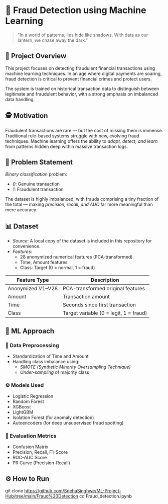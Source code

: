 # 💸 Fraud Detection using Machine Learning

> "In a world of patterns, lies hide like shadows. With data as our lantern, we chase away the dark."

## 📌 Project Overview

This project focuses on detecting fraudulent financial transactions using machine learning techniques. In an age where digital payments are soaring, fraud detection is critical to prevent financial crimes and protect users.

The system is trained on historical transaction data to distinguish between legitimate and fraudulent behavior, with a strong emphasis on imbalanced data handling.

## 🕵 Motivation

Fraudulent transactions are rare — but the cost of missing them is immense. Traditional rule-based systems struggle with new, evolving fraud techniques. Machine learning offers the ability to *adapt, detect, and learn* from patterns hidden deep within massive transaction logs.

## 🧠 Problem Statement

*Binary classification* problem:
- *0*: Genuine transaction  
- *1*: Fraudulent transaction  

The dataset is highly imbalanced, with frauds comprising a tiny fraction of the total — making *precision, recall, and AUC* far more meaningful than mere accuracy.

## 📊 Dataset

- *Source*: A local copy of the dataset is included in this repository for convenience.
- *Features*:
  - 28 anonymized numerical features (PCA-transformed)
  - Time, Amount features
  - Class: Target (0 = normal, 1 = fraud)

| Feature Type       | Description                             |
|--------------------|-----------------------------------------|
| Anonymized V1–V28  | PCA-transformed original features       |
| Amount             | Transaction amount                      |
| Time               | Seconds since first transaction         |
| Class              | Target variable (0 = legit, 1 = fraud) |

## 🧪 ML Approach

### 💼 Data Preprocessing
- Standardization of Time and Amount
- Handling class imbalance using:
  - *SMOTE (Synthetic Minority Oversampling Technique)*
  - *Under-sampling* of majority class

### ⚙ Models Used
- Logistic Regression
- Random Forest
- XGBoost
- LightGBM
- Isolation Forest (for anomaly detection)
- Autoencoders (for deep unsupervised fraud spotting)

### 📏 Evaluation Metrics
- Confusion Matrix
- Precision, Recall, F1-Score
- ROC-AUC Score
- PR Curve (Precision-Recall)

## ⚙ How to Run
git clone https://github.com/SnehaSinghwe/ML-Project-Hub/tree/main/Fraud%20Detection
cd Fraud_detection.ipynb
